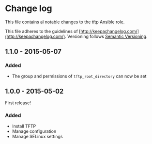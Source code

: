 # Change log

This file contains al notable changes to the tftp Ansible role.

This file adheres to the guidelines of [http://keepachangelog.com/](http://keepachangelog.com/). Versioning follows [Semantic Versioning](http://semver.org/).

## 1.1.0 - 2015-05-07

### Added

- The group and permissions of `tftp_root_directory` can now be set

## 1.0.0 - 2015-05-02

First release!

### Added

- Install TFTP
- Manage configuration
- Manage SELinux settings

